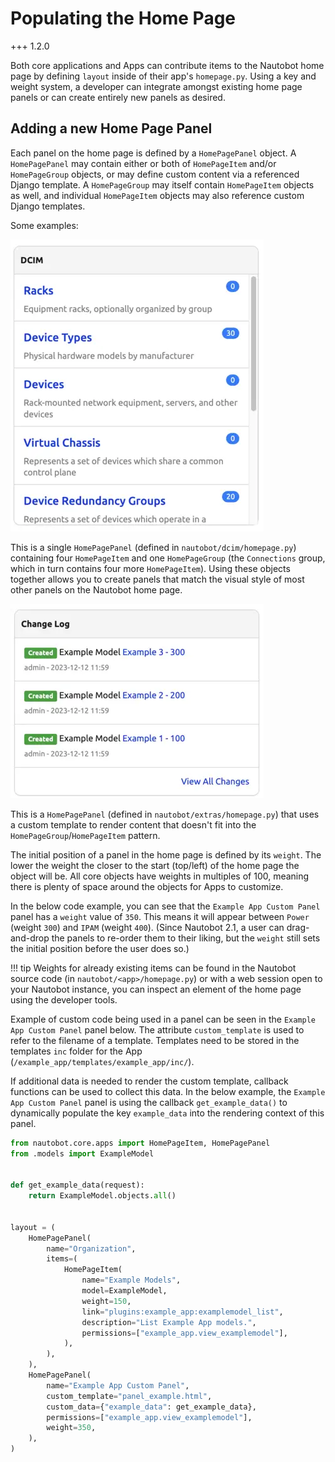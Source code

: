 # Populating the Home Page

+++ 1.2.0

Both core applications and Apps can contribute items to the Nautobot home page by defining `layout` inside of their app's `homepage.py`. Using a key and weight system, a developer can integrate amongst existing home page panels or can create entirely new panels as desired.

## Adding a new Home Page Panel

Each panel on the home page is defined by a `HomePagePanel` object. A `HomePagePanel` may contain either or both of `HomePageItem` and/or `HomePageGroup` objects, or may define custom content via a referenced Django template. A `HomePageGroup` may itself contain `HomePageItem` objects as well, and individual `HomePageItem` objects may also reference custom Django templates.

Some examples:

![DCIM Panel](../../media/development/homepage_dcim_panel.png "DCIM Panel")

This is a single `HomePagePanel` (defined in `nautobot/dcim/homepage.py`) containing four `HomePageItem` and one `HomePageGroup` (the `Connections` group, which in turn contains four more `HomePageItem`). Using these objects together allows you to create panels that match the visual style of most other panels on the Nautobot home page.

![Changelog Panel](../../media/development/homepage_changelog_panel.png "Changelog Panel")

This is a `HomePagePanel` (defined in `nautobot/extras/homepage.py`) that uses a custom template to render content that doesn't fit into the `HomePageGroup`/`HomePageItem` pattern.

The initial position of a panel in the home page is defined by its `weight`. The lower the weight the closer to the start (top/left) of the home page the object will be. All core objects have weights in multiples of 100, meaning there is plenty of space around the objects for Apps to customize.

In the below code example, you can see that the `Example App Custom Panel` panel has a `weight` value of `350`. This means it will appear between `Power` (weight `300`) and `IPAM` (weight `400`). (Since Nautobot 2.1, a user can drag-and-drop the panels to re-order them to their liking, but the `weight` still sets the initial position before the user does so.)

!!! tip
    Weights for already existing items can be found in the Nautobot source code (in `nautobot/<app>/homepage.py`) or with a web session open to your Nautobot instance, you can inspect an element of the home page using the developer tools.

Example of custom code being used in a panel can be seen in the `Example App Custom Panel` panel below. The attribute `custom_template` is used to refer to the filename of a template. Templates need to be stored in the templates `inc` folder for the App (`/example_app/templates/example_app/inc/`).

If additional data is needed to render the custom template, callback functions can be used to collect this data. In the below example, the `Example App Custom Panel` panel is using the callback `get_example_data()` to dynamically populate the key `example_data` into the rendering context of this panel.

``` python
from nautobot.core.apps import HomePageItem, HomePagePanel
from .models import ExampleModel


def get_example_data(request):
    return ExampleModel.objects.all()


layout = (
    HomePagePanel(
        name="Organization",
        items=(
            HomePageItem(
                name="Example Models",
                model=ExampleModel,
                weight=150,
                link="plugins:example_app:examplemodel_list",
                description="List Example App models.",
                permissions=["example_app.view_examplemodel"],
            ),
        ),
    ),
    HomePagePanel(
        name="Example App Custom Panel",
        custom_template="panel_example.html",
        custom_data={"example_data": get_example_data},
        permissions=["example_app.view_examplemodel"],
        weight=350,
    ),
)
```

